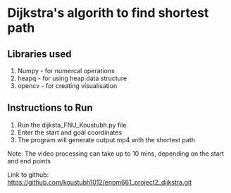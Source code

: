 # Dijkstra's algorith to find shortest path


## Libraries used

1) Numpy - for numercal operations
2) heapq - for using heap data structure
3) opencv - for creating visualisation


## Instructions to Run

1) Run the dijksta_FNU_Koustubh.py file
2) Enter the start and goal coordinates
3) The program will generate output.mp4 with the shortest path

Note: The video processing can take up to 10 mins, depending on the start and end points

Link to github: https://github.com/koustubh1012/enpm661_project2_dijkstra.git